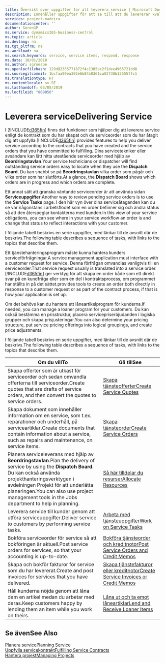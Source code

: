 ```yaml
---
title: Översikt över uppgifter för att leverera service | Microsoft Docs
description: Innehåller uppgifter för att se till att du levererar kvalitetsservice och lever upp till avtal med kunder.
services: project-madeira
documentationcenter: ''
author: SorenGP
ms.service: dynamics365-business-central
ms.topic: article
ms.devlang: na
ms.tgt_pltfrm: na
ms.workload: na
ms.search.keywords: service, service items, respond, response
ms.date: 10/01/2018
ms.author: sgroespe
ms.openlocfilehash: 129d82355771872f4c1385ec2f1dee4965721dd8
ms.sourcegitcommit: 1bcfaa99ea302e6b84b8361ca02730b135557fc1
ms.translationtype: HT
ms.contentlocale: sv-SE
ms.lasthandoff: 03/08/2019
ms.locfileid: "808050"
---
```

# <a name="delivering-service"></a><span data-ttu-id="c9218-103">Leverera service</span><span class="sxs-lookup"><span data-stu-id="c9218-103">Delivering Service</span></span>
<span data-ttu-id="c9218-104">I [!INCLUDE[d365fin](includes/d365fin_md.md)] finns det funktioner som hjälper dig att leverera service enligt de kontrakt som du har skapat och de serviceorder som du har åtagit dig att uppfylla.</span><span class="sxs-lookup"><span data-stu-id="c9218-104">[!INCLUDE[d365fin](includes/d365fin_md.md)] provides features to help you deliver service according to the contracts that you have created and the service orders that you have committed to fulfilling.</span></span> <span data-ttu-id="c9218-105">Dina servicetekniker eller avsändare kan lätt hitta utestående serviceorder med hjälp av **Beordringstavlan**.</span><span class="sxs-lookup"><span data-stu-id="c9218-105">Your service technicians or dispatcher will find outstanding service orders easy to locate when they use the **Dispatch Board**.</span></span> <span data-ttu-id="c9218-106">Du kan snabbt se på **Beordringstavlan** vilka order som pågår och vilka order som har slutförts.</span><span class="sxs-lookup"><span data-stu-id="c9218-106">At a glance, the **Dispatch Board** shows which orders are in progress and which orders are complete.</span></span>  
  
<span data-ttu-id="c9218-107">Ett annat sätt att granska väntande serviceorder är att använda sidan **Serviceuppgifter**.</span><span class="sxs-lookup"><span data-stu-id="c9218-107">Another way to review pending service orders is to use the **Service Tasks** page.</span></span> <span data-ttu-id="c9218-108">I den här vyn över dina serviceåtaganden kan du se var någonstans i arbetsflödet som en order befinner sig och ändra status så att den återspeglar kontakterna med kunden.</span><span class="sxs-lookup"><span data-stu-id="c9218-108">In this view of your service obligations, you can see where in your service workflow an order is and change that status to reflect interactions with your customer.</span></span>  
  
<span data-ttu-id="c9218-109">I följande tabell beskrivs en serie uppgifter, med länkar till de avsnitt där de beskrivs.</span><span class="sxs-lookup"><span data-stu-id="c9218-109">The following table describes a sequence of tasks, with links to the topics that describe them.</span></span>   

<span data-ttu-id="c9218-110">Ett tjänstehanteringsprogram måste kunna hantera kunders serviceförfrågningar.</span><span class="sxs-lookup"><span data-stu-id="c9218-110">A service management application must interface with a customer request for service.</span></span> <span data-ttu-id="c9218-111">Denna förfrågan omvandlas vanligtvis till en serviceorder.</span><span class="sxs-lookup"><span data-stu-id="c9218-111">That service request usually is translated into a service order.</span></span> [!INCLUDE[d365fin](includes/d365fin_md.md)] <span data-ttu-id="c9218-112">ger verktyg för att skapa en order både som ett direkt svar på en kundfråga eller som en del i kontraktsprocess, om programmet har ställts in på det sättet.</span><span class="sxs-lookup"><span data-stu-id="c9218-112">provides tools to create an order both directly in response to a customer request or as part of the contract process, if that is how your application is set up.</span></span>  
  
<span data-ttu-id="c9218-113">Om det behövs kan du hantera ett låneartikelprogram för kunderna.</span><span class="sxs-lookup"><span data-stu-id="c9218-113">If needed, you can manage a loaner program for your customers.</span></span> <span data-ttu-id="c9218-114">Du kan också bestämma en prisstruktur, placera servicepriserbjudanden i logiska grupper och skapa prisjusteringar.</span><span class="sxs-lookup"><span data-stu-id="c9218-114">You can also determine your pricing structure, put service pricing offerings into logical groupings, and create price adjustments.</span></span>  
  
<span data-ttu-id="c9218-115">I följande tabell beskrivs en serie uppgifter, med länkar till de avsnitt där de beskrivs.</span><span class="sxs-lookup"><span data-stu-id="c9218-115">The following table describes a sequence of tasks, with links to the topics that describe them.</span></span>   
  
|<span data-ttu-id="c9218-116">**Om du vill**</span><span class="sxs-lookup"><span data-stu-id="c9218-116">**To**</span></span>|<span data-ttu-id="c9218-117">**Gå till**</span><span class="sxs-lookup"><span data-stu-id="c9218-117">**See**</span></span>|  
|------------|-------------|  
|<span data-ttu-id="c9218-118">Skapa offerter som är utkast för serviceorder och sedan omvandla offerterna till serviceorder.</span><span class="sxs-lookup"><span data-stu-id="c9218-118">Create quotes that are drafts of service orders, and then convert the quotes to service orders.</span></span>|[<span data-ttu-id="c9218-119">Skapa tjänsteofferter</span><span class="sxs-lookup"><span data-stu-id="c9218-119">Create Service Quotes</span></span>](service-how-to-create-service-quotes.md)|
|<span data-ttu-id="c9218-120">Skapa dokument som innehåller information om en service, som t.ex. reparationer och underhåll, på serviceartiklar.</span><span class="sxs-lookup"><span data-stu-id="c9218-120">Create documents that contain information about a service, such as repairs and maintenance, on service items.</span></span>|[<span data-ttu-id="c9218-121">Skapa tjänsteorder</span><span class="sxs-lookup"><span data-stu-id="c9218-121">Create Service Orders</span></span>](service-how-to-create-service-orders.md)|
|<span data-ttu-id="c9218-122">Planera serviceleverans med hjälp av **Beordringstavlan**.</span><span class="sxs-lookup"><span data-stu-id="c9218-122">Plan the delivery of service by using the **Dispatch Board**.</span></span> <span data-ttu-id="c9218-123">Du kan också använda projekthanteringsverktygen i avdelningen Projekt för att underlätta planeringen.</span><span class="sxs-lookup"><span data-stu-id="c9218-123">You can also use project management tools in the Jobs department to help in planning.</span></span>|[<span data-ttu-id="c9218-124">Så här tilldelar du resurser</span><span class="sxs-lookup"><span data-stu-id="c9218-124">Allocate Resources</span></span>](service-how-to-allocate-resources.md)|  
|<span data-ttu-id="c9218-125">Leverera service till kunder genom att utföra serviceuppgifter.</span><span class="sxs-lookup"><span data-stu-id="c9218-125">Deliver service to customers by performing service tasks.</span></span>|[<span data-ttu-id="c9218-126">Arbeta med tjänsteuppgifter</span><span class="sxs-lookup"><span data-stu-id="c9218-126">Work on Service Tasks</span></span>](service-how-to-work-on-service-tasks.md)|  
|<span data-ttu-id="c9218-127">Bokföra serviceorder för service så att bokföringen är aktuell.</span><span class="sxs-lookup"><span data-stu-id="c9218-127">Post service orders for services, so that your accounting is up-to-date.</span></span>|[<span data-ttu-id="c9218-128">Bokföra tjänsteorder och kreditnotor</span><span class="sxs-lookup"><span data-stu-id="c9218-128">Post Service Orders and Credit Memos</span></span>](service-how-to-post-service-orders.md)|  
|<span data-ttu-id="c9218-129">Skapa och bokför fakturor för service som du har levererat.</span><span class="sxs-lookup"><span data-stu-id="c9218-129">Create and post invoices for services that you have delivered.</span></span>|[<span data-ttu-id="c9218-130">Skapa tjänstefakturor eller kreditnotor</span><span class="sxs-lookup"><span data-stu-id="c9218-130">Create Service Invoices or Credit Memos</span></span>](service-how-create-invoices.md)|  
|<span data-ttu-id="c9218-131">Håll kunderna nöjda genom att låna dem en artikel medan du arbetar med deras.</span><span class="sxs-lookup"><span data-stu-id="c9218-131">Keep customers happy by lending them an item while you work on theirs.</span></span>| [<span data-ttu-id="c9218-132">Låna ut och ta emot låneartiklar</span><span class="sxs-lookup"><span data-stu-id="c9218-132">Lend and Receive Loaner Items</span></span>](service-how-to-lend-receive-loaners.md)|
  
## <a name="see-also"></a><span data-ttu-id="c9218-133">Se även</span><span class="sxs-lookup"><span data-stu-id="c9218-133">See Also</span></span>  
[<span data-ttu-id="c9218-134">Planera service</span><span class="sxs-lookup"><span data-stu-id="c9218-134">Planning Service</span></span>](service-plan-service.md)  
[<span data-ttu-id="c9218-135">Uppfylla servicekontrakt</span><span class="sxs-lookup"><span data-stu-id="c9218-135">Fulfilling Service Contracts</span></span>](service-fulfill-service-contracts.md)  
[<span data-ttu-id="c9218-136">Hantera projekt</span><span class="sxs-lookup"><span data-stu-id="c9218-136">Managing Projects</span></span>](projects-manage-projects.md)  

